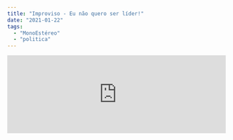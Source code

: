 ```yaml
---
title: "Improviso - Eu não quero ser líder!"
date: "2021-01-22"
tags: 
  - "MonoEstéreo"
  - "politica"
---
```


<iframe src="https://anchor.fm/monoestereo/embed/episodes/Improviso---Eu-no-quero-ser-lder-eodgh9" height="180px" width="100%" frameborder="0" scrolling="no" style="width:100%; height:180px;"></iframe>
